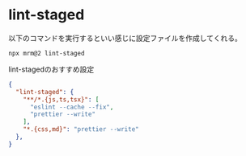 # lint-staged

以下のコマンドを実行するといい感じに設定ファイルを作成してくれる。
```shell
npx mrm@2 lint-staged
```

lint-stagedのおすすめ設定
```json
{
  "lint-staged": {
    "**/*.{js,ts,tsx}": [
      "eslint --cache --fix",
      "prettier --write"
    ],
    "*.{css,md}": "prettier --write"
  },
}
```
